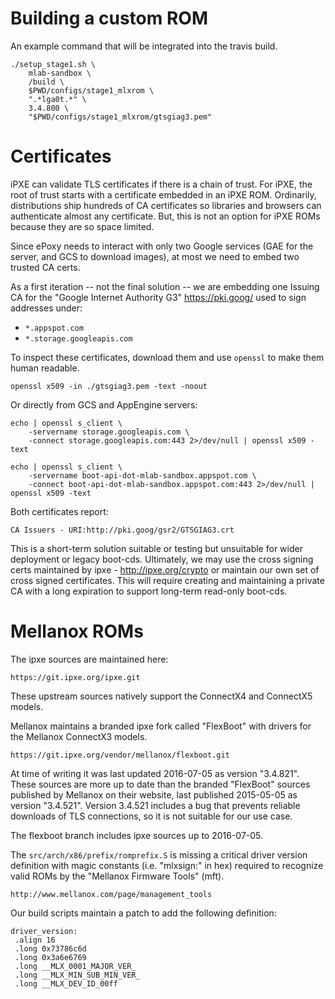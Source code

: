 Building a custom ROM
==

An example command that will be integrated into the travis build.

```
./setup_stage1.sh \
    mlab-sandbox \
    /build \
    $PWD/configs/stage1_mlxrom \
    ".*lga0t.*" \
    3.4.800 \
    "$PWD/configs/stage1_mlxrom/gtsgiag3.pem"
```

Certificates
==

iPXE can validate TLS certificates if there is a chain of trust. For iPXE, the
root of trust starts with a certificate embedded in an iPXE ROM. Ordinarily,
distributions ship hundreds of CA certificates so libraries and browsers
can authenticate almost any certificate. But, this is not an option for iPXE
ROMs because they are so space limited.

Since ePoxy needs to interact with only two Google services (GAE for the server,
and GCS to download images), at most we need to embed two trusted CA certs.

As a first iteration -- not the final solution -- we are embedding one Issuing
CA for the "Google Internet Authority G3" https://pki.goog/ used
to sign addresses under:

 - `*.appspot.com`
 - `*.storage.googleapis.com`

To inspect these certificates, download them and use `openssl` to make them
human readable.

```
openssl x509 -in ./gtsgiag3.pem -text -noout
```

Or directly from GCS and AppEngine servers:
```
echo | openssl s_client \
    -servername storage.googleapis.com \
    -connect storage.googleapis.com:443 2>/dev/null | openssl x509 -text

echo | openssl s_client \
    -servername boot-api-dot-mlab-sandbox.appspot.com \
    -connect boot-api-dot-mlab-sandbox.appspot.com:443 2>/dev/null | openssl x509 -text
```

Both certificates report:
```
CA Issuers - URI:http://pki.goog/gsr2/GTSGIAG3.crt
```

This is a short-term solution suitable or testing but unsuitable for wider
deployment or legacy boot-cds. Ultimately, we may use the cross signing certs
maintained by ipxe - http://ipxe.org/crypto or maintain our own set of cross
signed certificates. This will require creating and maintaining a private CA
with a long expiration to support long-term read-only boot-cds.


Mellanox ROMs
==

The ipxe sources are maintained here:

    https://git.ipxe.org/ipxe.git

These upstream sources natively support the ConnectX4 and ConnectX5 models.

Mellanox maintains a branded ipxe fork called "FlexBoot" with drivers
for the Mellanox ConnectX3 models.

    https://git.ipxe.org/vendor/mellanox/flexboot.git

At time of writing it was last updated 2016-07-05 as version "3.4.821". These
sources are more up to date than the branded "FlexBoot" sources published by
Mellanox on their website, last published 2015-05-05 as version "3.4.521".
Version 3.4.521 includes a bug that prevents reliable downloads of TLS
connections, so it is not suitable for our use case.

The flexboot branch includes ipxe sources up to 2016-07-05.

The `src/arch/x86/prefix/romprefix.S` is missing a critical driver version
definition with magic constants (i.e. "mlxsign:" in hex) required to recognize
valid ROMs by the "Mellanox Firmware Tools" (mft).

    http://www.mellanox.com/page/management_tools

Our build scripts maintain a patch to add the following definition:

```
driver_version:
 .align 16
 .long 0x73786c6d
 .long 0x3a6e6769
 .long __MLX_0001_MAJOR_VER_
 .long __MLX_MIN_SUB_MIN_VER_
 .long __MLX_DEV_ID_00ff
```
